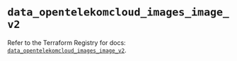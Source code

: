 # `data_opentelekomcloud_images_image_v2`

Refer to the Terraform Registry for docs: [`data_opentelekomcloud_images_image_v2`](https://registry.terraform.io/providers/opentelekomcloud/opentelekomcloud/1.36.41/docs/data-sources/images_image_v2).
